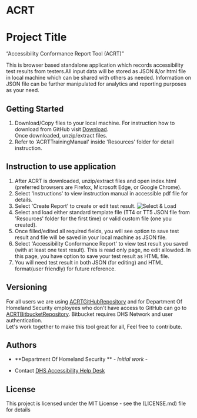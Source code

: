 # ACRT
# Project Title
“Accessibility Conformance Report Tool (ACRT)” 

This is browser based standalone application which records accessibility test results from testers.All input data will be stored as JSON &/or html file in local machine which can be shared with others as needed. Information on JSON file can be further manipulated for analytics and reporting purposes as your need. 

## Getting Started
1) Download/Copy files to your local machine. For instruction how to download from GitHub visit [Download](https://www.wikihow.com/Download-a-GitHub-Folder ).  
Once downloaded, unzip/extract files. 
2) Refer to 'ACRTTrainingManual' inside 'Resources' folder for detail instruction. 


## Instruction to use application
1) After ACRT is downloaded, unzip/extract files and open index.html  (preferred browsers are Firefox, Microsoft Edge, or Google Chrome). <br />
2) Select 'Instructions' to view instruction manual in accessible pdf file for details. <br />
3) Select 'Create Report' to create or edit test result. 
![Select & Load](https://github.com/Section508Coordinators/ACRT/blob/master/Resources/select_load.JPG)
4) Select and load either standard template file (TT4 or TT5 JSON file from 'Resources' folder for the first time) or valid custom file (one you created). <br />
5) Once filled/edited all required fields, you will see option to save test result and file will be saved in your local machine as JSON file. <br />
6) Select 'Accessibility Conformance Report' to view test result you saved (with at least one test result). This is read only page, no edit allowded. In this page, you have option to save your test result as HTML file. <br />
7) You will need test result in both JSON (for editing) and HTML format(user friendly) for future reference. 


## Versioning
For all users we are using [ACRTGitHubRepository](https://github.com/Section508Coordinators/ACRT ) and for Department Of Homeland Security employees who don't have access to GitHub can go to [ACRTBitbucketRepository](https://maestro.dhs.gov/stash/projects/APPDEV/repos/acrt/browse/acrt). Bitbucket requires DHS Network and user authentication. <br />Let's work together to make this tool great for all, Feel free to contribute. 

## Authors

* **Department Of Homeland Security ** - *Initial work* - 


* Contact
[DHS Accessibility Help Desk](mailto:accessibility@hq.dhs.gov?subject=ACRT%20feedback)


## License

This project is licensed under the MIT License - see the (LICENSE.md) file for details

